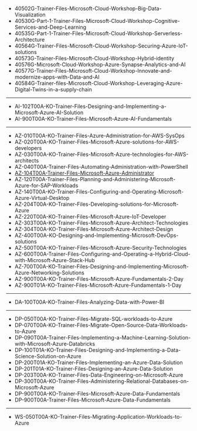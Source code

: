 - 40502G-Trainer-Files-Microsoft-Cloud-Workshop-Big-Data-Visualization
- 40530G-Part-1-Trainer-Files-Microsoft-Cloud-Workshop-Cognitive-Services-and-Deep-Learning
- 40535G-Part-1-Trainer-Files-Microsoft-Cloud-Workshop-Serverless-Architecture
- 40564G-Trainer-Files-Microsoft-Cloud-Workshop-Securing-Azure-IoT-solutions
- 40573G-Trainer-Files-Microsoft-Cloud-Workshop-Hybrid-identity
- 40576G-Microsoft-Cloud-Workshop-Azure-Synapse-Analytics-and-AI
- 40577G-Trainer-Files-Microsoft-Cloud-Workshop-Innovate-and-modernize-apps-with-Data-and-AI
- 40584G-Trainer-files-Microsoft-Cloud-Workshop-Leveraging-Azure-Digital-Twins-in-a-supply-chain

---

- AI-102T00A-KO-Trainer-Files-Designing-and-Implementing-a-Microsoft-Azure-AI-Solution
- AI-900T00A-KO-Trainer-Files-Microsoft-Azure-AI-Fundamentals

---

- AZ-010T00A-KO-Trainer-Files-Azure-Administration-for-AWS-SysOps
- AZ-020T00A-KO-Trainer-Files-Microsoft-Azure-solutions-for-AWS-developers
- AZ-030T00A-KO-Trainer-Files-Microsoft-Azure-technologies-for-AWS-architects
- AZ-040T00A-Trainer-Files-Automating-Administration-with-PowerShell
- [AZ-104T00A-Trainer-Files-Microsoft-Azure-Administrator](./AZ-104)
- AZ-120T00A-Trainer-Files-Planning-and-Administering-Microsoft-Azure-for-SAP-Workloads
- AZ-140T00A-KO-Trainer-Files-Configuring-and-Operating-Microsoft-Azure-Virtual-Desktop
- AZ-204T00A-KO-Trainer-Files-Developing-solutions-for-Microsoft-Azure
- AZ-220T00A-KO-Trainer-Files-Microsoft-Azure-IoT-Developer
- AZ-303T00A-KO-Trainer-Files-Microsoft-Azure-Architect-Technologies
- AZ-304T00A-KO-Trainer-Files-Microsoft-Azure-Architect-Design
- AZ-400T00A-KO-Designing-and-Implementing-Microsoft-DevOps-solutions
- AZ-500T00A-KO-Trainer-Files-Microsoft-Azure-Security-Technologies
- AZ-600T00A-Trainer-Files-Configuring-and-Operating-a-Hybrid-Cloud-with-Microsoft-Azure-Stack-Hub
- AZ-700T00A-KO-Trainer-Files-Designing-and-Implementing-Microsoft-Azure-Networking-Solutions
- AZ-900T00A-KO-Trainer-Files-Microsoft-Azure-Fundamentals-2-Day
- AZ-900T01A-KO-Trainer-Files-Microsoft-Azure-Fundamentals-1-Day

---

- DA-100T00A-KO-Trainer-Files-Analyzing-Data-with-Power-BI

---

- DP-050T00A-KO-Trainer-Files-Migrate-SQL-workloads-to-Azure
- DP-070T00A-KO-Trainer-Files-Migrate-Open-Source-Data-Workloads-to-Azure
- DP-090T00A-Trainer-Files-Implementing-a-Machine-Learning-Solution-with-Microsoft-Azure-Databricks
- DP-100T01A-KO-Trainer-Files-Designing-and-Implementing-a-Data-Science-Solution-on-Azure
- DP-200T01A-KO-Trainer-Files-Implementing-an-Azure-Data-Solution
- DP-201T01A-KO-Trainer-Files-Designing-an-Azure-Data-Solution
- DP-203T00A-KO-Trainer-Files-Data-Engineering-on-Microsoft-Azure
- DP-300T00A-KO-Trainer-Files-Administering-Relational-Databases-on-Microsoft-Azure
- DP-900T00A-KO-Trainer-Files-Microsoft-Azure-Data-Fundamentals
- DP-900T00A-Trainer-Files-Microsoft-Azure-Data-Fundamentals

---

- WS-050T00A-KO-Trainer-Files-Migrating-Application-Workloads-to-Azure
